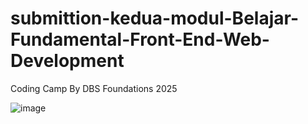 ﻿# submittion-kedua-modul-Belajar-Fundamental-Front-End-Web-Development

Coding Camp By DBS Foundations 2025

![image](https://github.com/user-attachments/assets/7c4a0bdd-165b-4060-bc3d-5bf4fec9e23d)
